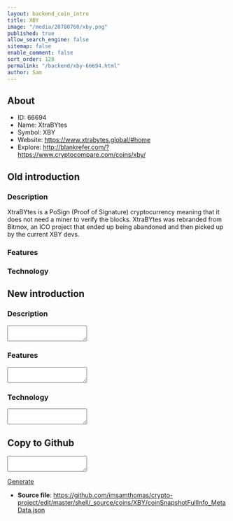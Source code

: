 ```yaml
---
layout: backend_coin_intro
title: XBY
image: "/media/20780760/xby.png"
published: true
allow_search_engine: false
sitemap: false
enable_comment: false
sort_order: 128
permalink: "/backend/xby-66694.html"
author: Sam
---
```


## About

- ID: 66694
- Name: XtraBYtes
- Symbol: XBY
- Website: https://www.xtrabytes.global/#home
- Explore: http://blankrefer.com/?https://www.cryptocompare.com/coins/xby/


## Old introduction

### Description

<p>XtraBYtes is a PoSign (Proof of Signature) cryptocurrency meaning that it does not need a miner to verify the blocks. XtraBYtes was rebranded from Bitmox, an ICO project that ended up being abandoned and then picked up by the current XBY devs.</p>

### Features


### Technology




## New introduction


### Description
<textarea id="meta_description" name="description"></textarea>

### Features
<textarea id="meta_features" name="features"></textarea>

### Technology
<textarea id="meta_technology" name="technology"></textarea>


## Copy to Github

<textarea id="coinsnapshotfullinfo_metadata"></textarea>

<a href="#gen" onclick="generateMetaDatJson()">Generate</a>

- **Source file**: <a href="https://github.com/imsamthomas/crypto-project/edit/master/shell/_source/coins/XBY/coinSnapshotFullInfo_MetaData.json">https://github.com/imsamthomas/crypto-project/edit/master/shell/_source/coins/XBY/coinSnapshotFullInfo_MetaData.json</a>

